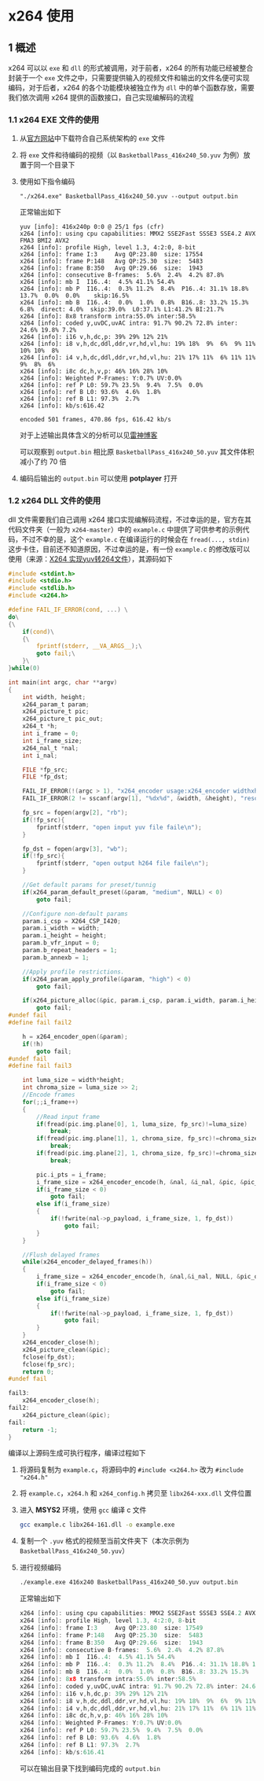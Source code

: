 # x264 使用

## 1 概述

x264 可以以 `exe` 和 `dll` 的形式被调用，对于前者，x264 的所有功能已经被整合封装于一个 `exe` 文件之中，只需要提供输入的视频文件和输出的文件名便可实现编码，对于后者，x264 的各个功能模块被独立作为 `dll` 中的单个函数存放，需要我们依次调用 x264 提供的函数接口，自己实现编解码的流程

### 1.1 x264 EXE 文件的使用

1. 从[官方网站](https://artifacts.videolan.org/x264/)中下载符合自己系统架构的 `exe` 文件
2. 将 `exe` 文件和待编码的视频（以 `BasketballPass_416x240_50.yuv` 为例）放置于同一个目录下
3. 使用如下指令编码

    ```
    "./x264.exe" BasketballPass_416x240_50.yuv --output output.bin
    ```

    正常输出如下

    ```
    yuv [info]: 416x240p 0:0 @ 25/1 fps (cfr)
    x264 [info]: using cpu capabilities: MMX2 SSE2Fast SSSE3 SSE4.2 AVX FMA3 BMI2 AVX2
    x264 [info]: profile High, level 1.3, 4:2:0, 8-bit
    x264 [info]: frame I:3     Avg QP:23.80  size: 17554
    x264 [info]: frame P:148   Avg QP:25.30  size:  5483
    x264 [info]: frame B:350   Avg QP:29.66  size:  1943
    x264 [info]: consecutive B-frames:  5.6%  2.4%  4.2% 87.8%
    x264 [info]: mb I  I16..4:  4.5% 41.1% 54.4%
    x264 [info]: mb P  I16..4:  0.3% 11.2%  8.4%  P16..4: 31.1% 18.8% 13.7%  0.0%  0.0%    skip:16.5%
    x264 [info]: mb B  I16..4:  0.0%  1.0%  0.8%  B16..8: 33.2% 15.3%  6.8%  direct: 4.0%  skip:39.0%  L0:37.1% L1:41.2% BI:21.7%
    x264 [info]: 8x8 transform intra:55.0% inter:58.5%
    x264 [info]: coded y,uvDC,uvAC intra: 91.7% 90.2% 72.8% inter: 24.6% 19.8% 7.2%
    x264 [info]: i16 v,h,dc,p: 39% 29% 12% 21%
    x264 [info]: i8 v,h,dc,ddl,ddr,vr,hd,vl,hu: 19% 18%  9%  6%  9% 11% 10% 10%  8%
    x264 [info]: i4 v,h,dc,ddl,ddr,vr,hd,vl,hu: 21% 17% 11%  6% 11% 11%  9%  8%  6%
    x264 [info]: i8c dc,h,v,p: 46% 16% 28% 10%
    x264 [info]: Weighted P-Frames: Y:0.7% UV:0.0%
    x264 [info]: ref P L0: 59.7% 23.5%  9.4%  7.5%  0.0%
    x264 [info]: ref B L0: 93.6%  4.6%  1.8%
    x264 [info]: ref B L1: 97.3%  2.7%
    x264 [info]: kb/s:616.42

    encoded 501 frames, 470.86 fps, 616.42 kb/s
    ```

    对于上述输出具体含义的分析可以见[雷神博客](https://blog.csdn.net/leixiaohua1020/article/details/11884559)

    可以观察到 `output.bin` 相比原 `BasketballPass_416x240_50.yuv` 其文件体积减小了约 70 倍

4. 编码后输出的 `output.bin` 可以使用 **potplayer** 打开

### 1.2 x264 DLL 文件的使用

dll 文件需要我们自己调用 x264 接口实现编解码流程，不过幸运的是，官方在其代码文件夹（一般为 `x264-master`）中的 `example.c` 中提供了可供参考的示例代码，不过不幸的是，这个 `example.c` 在编译运行的时候会在 `fread(..., stdin)` 这步卡住，目前还不知道原因，不过幸运的是，有一份 `example.c` 的修改版可以使用（来源：[X264 实现yuv转264文件](http://lazybing.github.io/blog/2017/06/16/x264-to-convert-yuv-to-264/)），其源码如下

```c
#include <stdint.h>
#include <stdio.h>
#include <stdlib.h>
#include <x264.h>

#define FAIL_IF_ERROR(cond, ...) \
do\
{\
    if(cond)\
    {\
        fprintf(stderr, __VA_ARGS__);\
        goto fail;\
    }\
}while(0)

int main(int argc, char **argv)
{
    int width, height;
    x264_param_t param;
    x264_picture_t pic;
    x264_picture_t pic_out;
    x264_t *h;
    int i_frame = 0;
    int i_frame_size;
    x264_nal_t *nal;
    int i_nal;

    FILE *fp_src;
    FILE *fp_dst;

    FAIL_IF_ERROR(!(argc > 1), "x264_encoder usage:x264_encoder widthxheight <input.yuv> output.264\n");
    FAIL_IF_ERROR(2 != sscanf(argv[1], "%dx%d", &width, &height), "resolution not sepcified or incorrect\n");

    fp_src = fopen(argv[2], "rb");
    if(!fp_src){
        fprintf(stderr, "open input yuv file faile\n");
    }

    fp_dst = fopen(argv[3], "wb");
    if(!fp_src){
        fprintf(stderr, "open output h264 file faile\n");
    }

    //Get default params for preset/tunnig
    if(x264_param_default_preset(&param, "medium", NULL) < 0)
        goto fail;

    //Configure non-default params
    param.i_csp = X264_CSP_I420;
    param.i_width = width;
    param.i_height = height;
    param.b_vfr_input = 0;
    param.b_repeat_headers = 1;
    param.b_annexb = 1;

    //Apply profile restrictions.
    if(x264_param_apply_profile(&param, "high") < 0)
        goto fail;

    if(x264_picture_alloc(&pic, param.i_csp, param.i_width, param.i_height) < 0)
        goto fail;
#undef fail
#define fail fail2

    h = x264_encoder_open(&param);
    if(!h)
        goto fail;
#undef fail
#define fail fail3

    int luma_size = width*height;
    int chroma_size = luma_size >> 2;
    //Encode frames
    for(;;i_frame++)
    {
        //Read input frame
        if(fread(pic.img.plane[0], 1, luma_size, fp_src)!=luma_size)
            break;
        if(fread(pic.img.plane[1], 1, chroma_size, fp_src)!=chroma_size)
            break;
        if(fread(pic.img.plane[2], 1, chroma_size, fp_src)!=chroma_size)
            break;

        pic.i_pts = i_frame;
        i_frame_size = x264_encoder_encode(h, &nal, &i_nal, &pic, &pic_out);
        if(i_frame_size < 0)
            goto fail;
        else if(i_frame_size)
        {
            if(!fwrite(nal->p_payload, i_frame_size, 1, fp_dst))
                goto fail;
        }
    }

    //Flush delayed frames
    while(x264_encoder_delayed_frames(h))
    {
        i_frame_size = x264_encoder_encode(h, &nal,&i_nal, NULL, &pic_out);
        if(i_frame_size < 0)
            goto fail;
        else if(i_frame_size)
        {
            if(!fwrite(nal->p_payload, i_frame_size, 1, fp_dst))
                goto fail;
        }
    }
    x264_encoder_close(h);
    x264_picture_clean(&pic);
    fclose(fp_dst);
    fclose(fp_src);
    return 0;
#undef fail

fail3:
    x264_encoder_close(h);
fail2:
    x264_picture_clean(&pic);
fail:
    return -1;
}
```

编译以上源码生成可执行程序，编译过程如下

1. 将源码复制为 `example.c`，将源码中的 `#include <x264.h>` 改为 `#include "x264.h"`
2. 将 `example.c`，`x264.h` 和 `x264_config.h` 拷贝至 `libx264-xxx.dll` 文件位置
3. 进入 **MSYS2** 环境，使用 `gcc` 编译 c 文件

    ```bash
    gcc example.c libx264-161.dll -o example.exe
    ```

4. 复制一个 `.yuv` 格式的视频至当前文件夹下（本次示例为 `BasketballPass_416x240_50.yuv`）
5. 进行视频编码

    ```bash
    ./example.exe 416x240 BasketballPass_416x240_50.yuv output.bin
    ```

    正常输出如下

    ```c
    x264 [info]: using cpu capabilities: MMX2 SSE2Fast SSSE3 SSE4.2 AVX FMA3 BMI2 AVX2
    x264 [info]: profile High, level 1.3, 4:2:0, 8-bit
    x264 [info]: frame I:3     Avg QP:23.80  size: 17549
    x264 [info]: frame P:148   Avg QP:25.30  size:  5483
    x264 [info]: frame B:350   Avg QP:29.66  size:  1943
    x264 [info]: consecutive B-frames:  5.6%  2.4%  4.2% 87.8%
    x264 [info]: mb I  I16..4:  4.5% 41.1% 54.4%
    x264 [info]: mb P  I16..4:  0.3% 11.2%  8.4%  P16..4: 31.1% 18.8% 13.7%  0.0%  0.0%    skip:16.5%
    x264 [info]: mb B  I16..4:  0.0%  1.0%  0.8%  B16..8: 33.2% 15.3%  6.8%  direct: 4.0%  skip:39.0%  L0:37.1% L1:41.2% BI:21.7%
    x264 [info]: 8x8 transform intra:55.0% inter:58.5%
    x264 [info]: coded y,uvDC,uvAC intra: 91.7% 90.2% 72.8% inter: 24.6% 19.8% 7.2%
    x264 [info]: i16 v,h,dc,p: 39% 29% 12% 21%
    x264 [info]: i8 v,h,dc,ddl,ddr,vr,hd,vl,hu: 19% 18%  9%  6%  9% 11% 10% 10%  8%
    x264 [info]: i4 v,h,dc,ddl,ddr,vr,hd,vl,hu: 21% 17% 11%  6% 11% 11%  9%  8%  6%
    x264 [info]: i8c dc,h,v,p: 46% 16% 28% 10%
    x264 [info]: Weighted P-Frames: Y:0.7% UV:0.0%
    x264 [info]: ref P L0: 59.7% 23.5%  9.4%  7.5%  0.0%
    x264 [info]: ref B L0: 93.6%  4.6%  1.8%
    x264 [info]: ref B L1: 97.3%  2.7%
    x264 [info]: kb/s:616.41
    ```

    可以在输出目录下找到编码完成的 `output.bin`